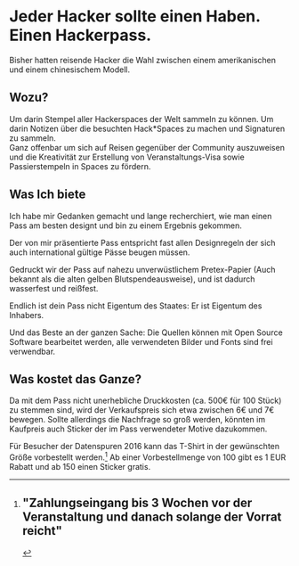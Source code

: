 # Jeder Hacker sollte einen Haben. Einen Hackerpass.

Bisher hatten reisende Hacker die Wahl zwischen einem amerikanischen und
einem chinesischem Modell.

## Wozu?

Um darin Stempel aller Hackerspaces der Welt sammeln zu können.
Um darin Notizen über die besuchten Hack\*Spaces zu machen und Signaturen zu
sammeln.  
Ganz offenbar um sich auf Reisen gegenüber der Community auszuweisen
und die Kreativität zur Erstellung von Veranstaltungs-Visa sowie
Passierstempeln in Spaces zu fördern.

## Was Ich biete

Ich habe mir Gedanken gemacht und lange recherchiert, wie man einen Pass am
besten designt und bin zu einem Ergebnis gekommen.

Der von mir präsentierte Pass entspricht fast allen Designregeln der sich auch
international gültige Pässe beugen müssen.

Gedruckt wir der Pass auf nahezu unverwüstlichem Pretex-Papier (Auch bekannt als
die alten gelben Blutspendeausweise), und ist dadurch wasserfest und reißfest.

Endlich ist dein Pass nicht Eigentum des Staates: Er ist Eigentum des Inhabers.

Und das Beste an der ganzen Sache: Die Quellen können mit Open Source Software
bearbeitet werden, alle verwendeten Bilder und Fonts sind frei verwendbar.

## Was kostet das Ganze?

Da mit dem Pass nicht unerhebliche Druckkosten (ca. 500€ für 100 Stück)
zu stemmen sind, wird der Verkaufspreis sich etwa zwischen 6€ und 7€ bewegen.
Sollte allerdings die Nachfrage so groß werden, könnten im Kaufpreis auch
Sticker der im Pass verwendeter Motive dazukommen.

Für Besucher der Datenspuren 2016 kann das T-Shirt in der gewünschten Größe
vorbestellt werden.[^1] Ab einer Vorbestellmenge von 100 gibt es 1 EUR Rabatt und
ab 150 einen Sticker gratis.

[^1]: # "Zahlungseingang bis 3 Wochen vor der Veranstaltung und danach solange der Vorrat reicht"

